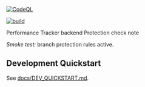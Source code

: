 ﻿[![CodeQL](https://github.com/Gabesz79/performance-app-backend/actions/workflows/codeql.yml/badge.svg)](https://github.com/Gabesz79/performance-app-backend/actions/workflows/codeql.yml)

[![build](https://github.com/Gabesz79/performance-app-backend/actions/workflows/build.yml/badge.svg?branch=main)](https://github.com/Gabesz79/performance-app-backend/actions/workflows/build.yml)

Performance Tracker  backend
Protection check note


_Smoke test:_ branch protection rules active.
## Development Quickstart

See [docs/DEV_QUICKSTART.md](docs/DEV_QUICKSTART.md).

